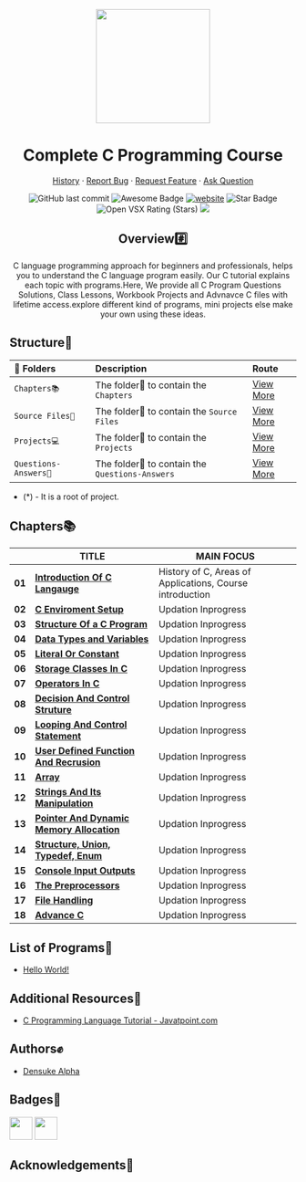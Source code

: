 
<p align="center">
  <a href="https://www.cprogramming.com/">
    <img src="https://www.goodworklabs.com/wp-content/uploads/2018/12/C-programming.png" height="200">
  </a>
  <h1 align="center">Complete C Programming Course</h1>
  <p align="center">
    <a href="https://">History</a>
    ·
    <a href="https://github.com/kitretsusaisama/github-readme-stats/issues/new/choose">Report Bug</a>
    ·
    <a href="https://github.com/kitretsusaisama/github-readme-stats/issues/new/choose">Request Feature</a>
    ·
    <a href="https://github.com/kitretsusaisama/github-readme-stats/discussions">Ask Question</a>
  </p>
</p>
<div align="center">
<img alt="GitHub last commit" src="https://img.shields.io/github/last-commit/kitretsusaisama/Complete-C-Programming-Course">
<img src="https://cdn.rawgit.com/sindresorhus/awesome/d7305f38d29fed78fa85652e3a63e154dd8e8829/media/badge.svg" alt="Awesome Badge"/>
<a href="#"><img src="https://img.shields.io/static/v1?label=&labelColor=505050&message=arbeitnow&color=%230076D6&style=flat&logo=google-chrome&logoColor=%230076D6" alt="website"/></a>
<!-- <img src="http://hits.dwyl.com/kitretsusaisama/awesome-github-profile-readme.svg" alt="Hits Badge"/> -->
<img src="https://img.shields.io/static/v1?label=%F0%9F%8C%9F&message=If%20Useful&style=style=flat&color=BC4E99" alt="Star Badge"/>
<img alt="Open VSX Rating (Stars)" src="https://img.shields.io/open-vsx/stars/redhat/java">
<a href="https://twitter.com/victor_amit" ><img src="https://img.shields.io/twitter/follow/victor_amit.svg?style=social" /> </a>
<br>

<h2>Overview#️⃣</h2>
<p>C language programming approach for beginners and professionals, helps you to understand the C language program easily. Our C tutorial explains each topic with programs.Here, We provide all C Program Questions Solutions, Class Lessons, Workbook Projects and Advnavce C files with lifetime access.explore different kind of programs, mini projects else make your own using these ideas.</p>
</div>

## Structure🧩

| 📂 Folders     | Description | Route |
| :------------- | :---------- | :---------- |
| `Chapters📚`|  The folder📂 to contain the `Chapters` | [View More](https://) |
| `Source Files📓`   |  The folder📂 to contain the `Source Files` | [View More](https://) |
| `Projects💻`  |  The folder📂 to contain the `Projects` | [View More](https://) |
| `Questions-Answers🚨`|  The folder📂 to contain the `Questions-Answers` | [View More](https://) |

* (*) - It is a root of project.
## Chapters📚
|        | TITLE                                                                                                                                                                                | MAIN FOCUS                                                                                |
| ------ | ------------------------------------------------------------------------------------------------------------------------------------------------------------------------------------ | ----------------------------------------------------------------------------------------- |
| **01**  | **[Introduction Of C Langauge](https://github.com/#/#/blob/master/01.Introduction.pdf)**                                                                        | History of C, Areas of Applications, Course introduction                              |
| **02**  | **[C Enviroment Setup](https://github.com/#/#/blob/master/01.Introduction.pdf)**                                                                        | Updation Inprogress                             |
| **03**  | **[Structure Of a C Program](https://github.com/#/#/blob/master/01.Introduction.pdf)**                                                                        | Updation Inprogress                             |
| **04**  | **[Data Types and Variables](https://github.com/#/#/blob/master/01.Introduction.pdf)**                                                                        | Updation Inprogress                             |
| **05**  | **[Literal Or Constant](https://github.com/#/#/blob/master/01.Introduction.pdf)**                                                                        | Updation Inprogress                             |
| **06**  | **[Storage Classes In C](https://github.com/#/#/blob/master/01.Introduction.pdf)**                                                                        | Updation Inprogress                             |
| **07**  | **[Operators In C](https://github.com/#/#/blob/master/01.Introduction.pdf)**                                                                        | Updation Inprogress                             |
| **08**  | **[Decision And Control Struture](https://github.com/#/#/blob/master/01.Introduction.pdf)**                                                                        | Updation Inprogress                             |
| **09**  | **[Looping And Control Statement](https://github.com/#/#/blob/master/01.Introduction.pdf)**                                                                        | Updation Inprogress                             |
| **10**  | **[User Defined Function And Recrusion](https://github.com/#/#/blob/master/01.Introduction.pdf)**                                                                        | Updation Inprogress                             |
| **11**  | **[Array](https://github.com/#/#/blob/master/01.Introduction.pdf)**                                                                        | Updation Inprogress                             |
| **12**  | **[Strings And Its Manipulation](https://github.com/#/#/blob/master/01.Introduction.pdf)**                                                                        | Updation Inprogress                             |
| **13**  | **[Pointer And Dynamic Memory Allocation](https://github.com/#/#/blob/master/01.Introduction.pdf)**                                                                        | Updation Inprogress                             |
| **14**  | **[Structure, Union, Typedef, Enum](https://github.com/#/#/blob/master/01.Introduction.pdf)**                                                                        | Updation Inprogress                             |
| **15**  | **[Console Input Outputs](https://github.com/#/#/blob/master/01.Introduction.pdf)**                                                                        | Updation Inprogress                             |
| **16**  | **[The Preprocessors](https://github.com/#/#/blob/master/01.Introduction.pdf)**                                                                        | Updation Inprogress                             |
| **17**  | **[File Handling](https://github.com/#/#/blob/master/01.Introduction.pdf)**                                                                        | Updation Inprogress                             |
| **18**  | **[Advance C](https://github.com/#/#/blob/master/01.Introduction.pdf)**                                                                        | Updation Inprogress                             |

## List of Programs📓

- [Hello World!](https://github.com/#/beginners-C-program-examples/blob/master/HelloWorld.c)

## Additional Resources🧾 
- [C Programming Language Tutorial - Javatpoint.com](https://www.javatpoint.com/c-programming-language-tutorial)

## Authors✊

- [ Densuke Alpha ](https://www.github.com/kitretsusaisama )


## Badges🔰 
<a href="https://docs.github.com/en/developers" target="_blank"><img src="https://raw.githubusercontent.com/acervenky/acervenky/master/assets/devbadge.gif" width="40" height="40"></a>  <a href="https://archiveprogram.github.com/" target="_blank"><img src="https://raw.githubusercontent.com/acervenky/acervenky/master/assets/acbadge.gif" width="40" height="40"></a> 

## Acknowledgements🎯
